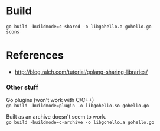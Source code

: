 # Build
`go build -buildmode=c-shared -o libgohello.a gohello.go`    
`scons`    

# References
* http://blog.ralch.com/tutorial/golang-sharing-libraries/

### Other stuff
Go plugins (won't work with C/C++)    
`go build -buildmode=plugin -o libgohello.so gohello.go`    

Built as an archive doesn't seem to work.    
`go build -buildmode=c-archive -o libgohello.a gohello.go`    
